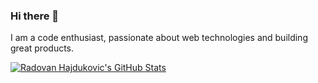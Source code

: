 ### Hi there 👋

I am a code enthusiast, passionate about web technologies and building great products.

[![Radovan Hajdukovic's GitHub Stats](https://github-readme-stats.vercel.app/api?username=dajk&theme=radical&show_icons=true)](https://github-readme-stats.vercel.app/api?username=dajk)

<!--
**dajk/dajk** is a ✨ _special_ ✨ repository because its `README.md` (this file) appears on your GitHub profile.

Here are some ideas to get you started:

- 🔭 I’m currently working on ...
- 🌱 I’m currently learning ...
- 👯 I’m looking to collaborate on ...
- 🤔 I’m looking for help with ...
- 💬 Ask me about ...
- 📫 How to reach me: ...
- 😄 Pronouns: ...
- ⚡ Fun fact: ...
-->
